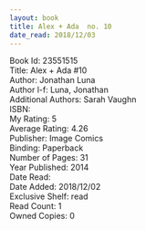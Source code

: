 ```yaml
---
layout: book
title: Alex + Ada  no. 10
date_read: 2018/12/03
---
```


Book Id: 23551515<br />
Title: Alex + Ada #10<br />
Author: Jonathan Luna<br />
Author l-f: Luna, Jonathan<br />
Additional Authors: Sarah Vaughn<br />
ISBN: <br />
My Rating: 5<br />
Average Rating: 4.26<br />
Publisher: Image Comics<br />
Binding: Paperback<br />
Number of Pages: 31<br />
Year Published: 2014<br />
Date Read: <br />
Date Added: 2018/12/02<br />
Exclusive Shelf: read<br />
Read Count: 1<br />
Owned Copies: 0<br />

